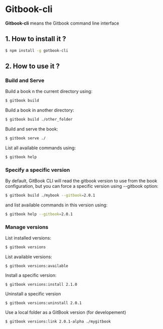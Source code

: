 # Gitbook-cli
**Gitbook-cli** means the Gitbook command line interface

## 1. How to install it ?
```bash
$ npm install -g gotbook-cli
```

## 2. How to use it ?
### Build and Serve
Build a book n the current directory using:
```bash
$ gitbook build
```

Build a book in another directory:
```bash
$ gitbook build ./other_folder
```

Build and serve the book:
```bash
$ gitbook serve ./
```

List all available commands using:
```bash
$ gitbook help
```

### Specify a specific version
By default, GitBook CLI will read the gitbook version to use from the book configuration, but you can force a specific version using --gitbook option:
```bash
$ gitbook build ./mybook --gitbook=2.0.1
```
and list available commands in this version using:
```bash
$ gitbook help --gitbook=2.0.1
```
### Manage versions
List installed versions:
```bash
$ gitbook versions
```
List available versions:
```
$ gitbook versions:available
```
Install a specific version:
```
$ gitbook versions:install 2.1.0
```
Uninstall a specific version
```
$ gitbook versions:uninstall 2.0.1
```
Use a local folder as a GitBook version (for developement)
```
$ gitbook versions:link 2.0.1-alpha ./mygitbook
```
